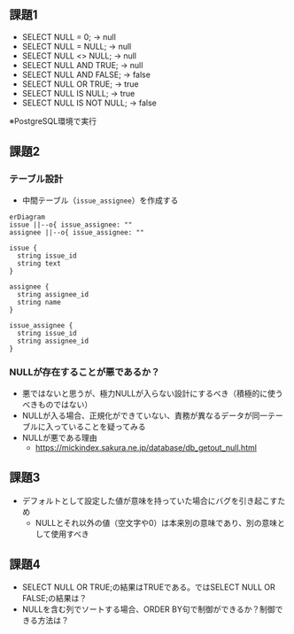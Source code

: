 ## 課題1

- SELECT NULL = 0; -> null 
- SELECT NULL = NULL; -> null  
- SELECT NULL <> NULL; -> null 
- SELECT NULL AND TRUE; -> null 
- SELECT NULL AND FALSE; -> false
- SELECT NULL OR TRUE; -> true
- SELECT NULL IS NULL; -> true
- SELECT NULL IS NOT NULL; -> false

※PostgreSQL環境で実行

## 課題2
### テーブル設計
- 中間テーブル（`issue_assignee`）を作成する
```mermaid
erDiagram
issue ||--o{ issue_assignee: ""
assignee ||--o{ issue_assignee: ""

issue {
  string issue_id
  string text
}

assignee {
  string assignee_id
  string name
}

issue_assignee {
  string issue_id
  string assignee_id
}

```

### NULLが存在することが悪であるか？
- 悪ではないと思うが、極力NULLが入らない設計にするべき（積極的に使うべきものではない）
- NULLが入る場合、正規化ができていない、責務が異なるデータが同一テーブルに入っていることを疑ってみる
- NULLが悪である理由
  - https://mickindex.sakura.ne.jp/database/db_getout_null.html

## 課題3
- デフォルトとして設定した値が意味を持っていた場合にバグを引き起こすため
  - NULLとそれ以外の値（空文字や0）は本来別の意味であり、別の意味として使用すべき

## 課題4
- SELECT NULL OR TRUE;の結果はTRUEである。ではSELECT NULL OR FALSE;の結果は？
- NULLを含む列でソートする場合、ORDER BY句で制御ができるか？制御できる方法は？
